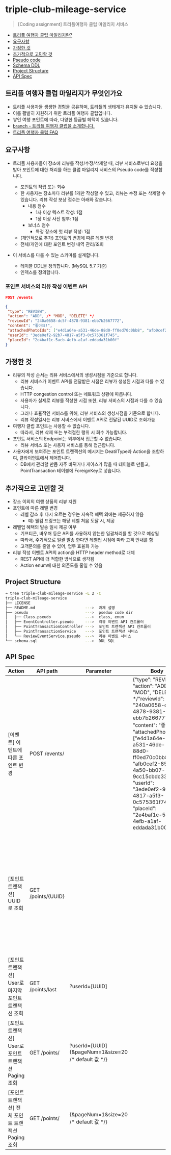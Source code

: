 # triple-club-mileage-service

> [Coding assignment] 트리플여행자 클럽 마일리지 서비스

- [트리플 여행자 클럽 마일리지란?](#트리플-여행자-클럽-마일리지가-무엇인가요)
- [요구사항](#요구사항)
- [가정한 것](#가정한-것)
- [추가적으로 고민할 것](#추가적으로-고민할-것)
- [Pseudo code](pseudo/)
- [Schema DDL](schema.sql)
- [Project Structure](#Project-Structure)
- [API Spec](#API-Spec)

## 트리플 여행자 클럽 마일리지가 무엇인가요

- 트리플 사용자들 생생한 경험을 공유하며, 트리플의 생태계가 유지될 수 있습니다.
- 이를 활발히 지원하기 위한 트리플 여행자 클럽입니다.
- 쌓인 여행 포인트에 따라, 다양한 등급별 혜택이 있습니다.
- [branch - 트리플 여행자 클럽을 소개합니다.](https://brunch.co.kr/@triple/123)
- [트리플 여행자 클럽 FAQ](https://triple.guide/pages/mileage-faq.html)

## 요구사항

- 트리플 사용자들이 장소에 리뷰를 작성/수정/삭제할 때, 리뷰 서비스로부터 요청을 받아 포인트에 대한 처리를 하는 클럽 마일리지 서비스의 Pseudo code를 작성합니다.
  - 포인트의 적립 또는 회수
  - 한 사용자는 장소마다 리뷰를 1개만 작성할 수 있고, 리뷰는 수정 또는 삭제할 수 있습니다. 리뷰 작성 보상 점수는 아래와 같습니다.
    - 내용 점수
      - 1자 이상 텍스트 작성: 1점
      - 1장 이상 사진 첨부: 1점
    - 보너스 점수
      - 특정 장소에 첫 리뷰 작성: 1점
  - (개인적으로 추가) 포인트의 변경에 따른 레벨 변경
  - 전체/개인에 대한 포인트 변경 내역 관리/조회  
  
- 이 서비스를 다룰 수 있는 스키마를 설계합니다.
  - 테이블 DDL을 정의합니다. (MySQL 5.7 기준)
  - 인덱스를 정의합니다.

### 포인트 서비스의 리뷰 작성 이벤트 API
```json
POST /events

{
 "type": "REVIEW",
 "action": "ADD", /* "MOD", "DELETE" */
 "reviewId": "240a0658-dc5f-4878-9381-ebb7b2667772",
 "content": "좋아요!",
 "attachedPhotoIds": ["e4d1a64e-a531-46de-88d0-ff0ed70c0bb8", "afb0cef2-851d-4a50-bb07-9cc15cbdc332"],
 "userId": "3ede0ef2-92b7-4817-a5f3-0c575361f745",
 "placeId": "2e4baf1c-5acb-4efb-a1af-eddada31b00f"
}
```

## 가정한 것

- 리뷰의 작성 순서는 리뷰 서비스에서의 생성시점을 기준으로 합니다.
  - 리뷰 서비스가 이벤트 API를 전달받은 시점은 리뷰가 생성된 시점과 다를 수 있습니다.
  - HTTP congestion control 또는 네트워크 상황에 따릅니다.
  - 사용자가 실제로 리뷰를 작성한 시점 또한, 리뷰 서비스의 시점과 다를 수 있습니다.
  - 그러나 효율적인 서비스를 위해, 리뷰 서비스의 생성시점을 기준으로 합니다.
  - 리뷰 작성일시는 리뷰 서비스에서 이벤트 API로 전달된 UUID로 조회가능
- 여행자 클럽 포인트는 사용할 수 없습니다.
  - 따라서, 리뷰 삭제 또는 부적절한 행위 시 회수 가능합니다.  
- 포인트 서비스의 Endpoint는 외부에서 접근할 수 없습니다.
  - 리뷰 서비스 또는 사용자 서비스를 통해 접근합니다.
- 사용자에게 보여주는 포인트 트랜잭션의 메시지는 DeatilType과 Action을 조합하여, 클라이언트에서 제어합니다.
  - DB에서 관리할 만큼 자주 바뀌거나 케이스가 많을 때 테이블로 만들고, PointTransaction 테이블에 ForeignKey로 넣습니다. 

## 추가적으로 고민할 것

- 장소 이외의 여행 상품의 리뷰 지원
- 포인트에 따른 레벨 변경
  - 레벨 감소 후 다시 오르는 경우는 지속적 혜택 외에는 제공하지 않음
    - 예) 웰컴 드링크는 해당 레벨 처음 도달 시, 제공
- 레벨업 혜택의 발송 일시 제공 여부
  - 기프티콘, 바우쳐 등은 API를 사용하지 않는한 일괄처리를 할 것으로 예상됨
  - 따라서, 주기적으로 일괄 발송 한다면 레벨업 시점에 따라 고객 안내를 함
  - 고객문의를 줄일 수 있어, 업무 효율화 가능
- 리뷰 작성 이벤트 API의 action을 HTTP header method로 대체
  - REST API에 더 적합한 방식으로 생각됨
  - Action enum에 대한 의존도를 줄일 수 있음

## Project Structure 
```bash
➜ tree triple-club-mileage-service -L 2 -C
triple-club-mileage-service
├── LICENSE
├── README.md                      --->  과제 설명
├── pseudo                         --->  pseduo code dir
│   ├── Class.pseudo               --->  class, enum
│   ├── EventController.pseudo     --->  리뷰 이벤트 API 컨트롤러
│   ├── PointTransactionController --->  포인트 트랜잭션 API 컨트롤러
│   ├── PointTransactionService    --->  포인트 트랜잭션 서비스 
│   └── ReviewEventService.pseudo  --->  리뷰 이벤트 서비스
└── schema.sql                     --->  DDL SQL 
```

## API Spec
| Action                              | API path           | Parameter                                          | Body                                                                                                                                                                                                                                                                                                                                       | Success Response                                                                                                                                                                                                                                                                                            | Fail Response                                                                                             |
| ----------------------------------- | ------------------ | -------------------------------------------------- | ------------------------------------------------------------------------------------------------------------------------------------------------------------------------------------------------------------------------------------------------------------------------------------------------------------------------------------------ | ----------------------------------------------------------------------------------------------------------------------------------------------------------------------------------------------------------------------------------------------------------------------------------------------------------- | --------------------------------------------------------------------------------------------------------- |
| [이벤트] 이벤트에 따른 포인트 변경                | POST /events/      |                                                    | {"type": "REVIEW", "action": "ADD", /* "MOD", "DELETE" */"reviewId": "240a0658-dc5f-4878-9381-ebb7b2667772", "content": "좋아요!", "attachedPhotoIds": ["e4d1a64e-a531-46de-88d0-ff0ed70c0bb8", "afb0cef2-851d-4a50-bb07-9cc15cbdc332"], "userId": "3ede0ef2-92b7-4817-a5f3-0c575361f745", "placeId": "2e4baf1c-5acb-4efb-a1af-eddada31b00f"} | {"pointTrasactionIds": ["240a0658-240a0658-240a0658-240a0658", ...], "pointDiff": 3, point: 3}                                                                                                                                                                                                              | 400 {"error": "not suport event type: TEST"},<br> 404 {"error": "not exist review with reviewId: 240a0658-240a0658-240a0658-240a0658"}                                                               |
| [포인트 트랜잭션] UUID로 조회                 | GET /points/{UUID} |                                                    |                                                                                                                                                                                                                                                                                                                                            | {"pointTransactionId": "240a0658-240a0658-240a0658-240a0658", "userId": "3ede0ef2-92b7-4817-a5f3-0c575361f745", "eventType": "REVIEW" /* "REVERVATION", "EXPERIENCE" \*/, "action": "ADD", /* "MOD", "DELETE" \*/, detailType: "REVIEW_TEXT" /* "REVIEW_PHOTO", "REVIEW_FIRST" \*/, point: 3, pointDiff: 1} | 404 {"error": "not exist point transaction with pointTransactionId: 240a0658-240a0658-240a0658-240a0658"} |
| [포인트 트랜잭션] User로 마지막 포인트 트랜잭션 조회    | GET /points/last   | ?userId=[UUID]                                     |                                                                                                                                                                                                                                                                                                                                            | 위와 동일                                                                                                                                                                                                                                                                                                       | 404 {"error": "not exist point transaction with user transaction: 240a0658-240a0658-240a0658-240a0658"}   |
| [포인트 트랜잭션] User로 포인트 트랜잭션 Paging 조회 | GET /points/       | ?userId=[UUID]{&pageNum=1&size=20 /* default 값 */} |                                                                                                                                                                                                                                                                                                                                            | {"total": 42, "pageNum": 1, "size": 20, "count": 20, "isLastPage": False, items: [ {/* 포인트 트랜잭션 조회 결과 */}, ... ] }                                                                                                                                                                                          |                                                                                                           |
| [포인트 트랜잭션] 전체 포인트 트랜잭션 Paging 조회    | GET /points/       | {&pageNum=1&size=20 /* default 값 */}               |                                                                                                                                                                                                                                                                                                                                            | 위와 동일                                                                                                                                                                                                                                                                                                       |                                                                                                           |